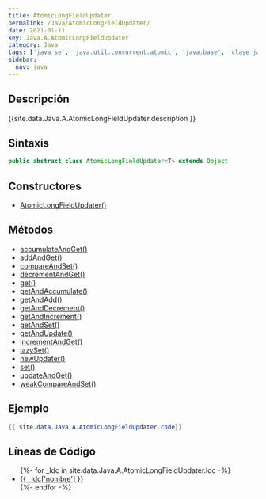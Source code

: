 ```yaml
---
title: AtomicLongFieldUpdater
permalink: /Java/AtomicLongFieldUpdater/
date: 2021-01-11
key: Java.A.AtomicLongFieldUpdater
category: Java
tags: ['java se', 'java.util.concurrent.atomic', 'java.base', 'clase java', 'Java 1.5']
sidebar: 
  nav: java
---
```


## Descripción
{{site.data.Java.A.AtomicLongFieldUpdater.description }}

## Sintaxis
~~~java
public abstract class AtomicLongFieldUpdater<T> extends Object
~~~

## Constructores
* [AtomicLongFieldUpdater()](/Java/AtomicLongFieldUpdater/AtomicLongFieldUpdater/)

## Métodos
* [accumulateAndGet()](/Java/AtomicLongFieldUpdater/accumulateAndGet)
* [addAndGet()](/Java/AtomicLongFieldUpdater/addAndGet)
* [compareAndSet()](/Java/AtomicLongFieldUpdater/compareAndSet)
* [decrementAndGet()](/Java/AtomicLongFieldUpdater/decrementAndGet)
* [get()](/Java/AtomicLongFieldUpdater/get)
* [getAndAccumulate()](/Java/AtomicLongFieldUpdater/getAndAccumulate)
* [getAndAdd()](/Java/AtomicLongFieldUpdater/getAndAdd)
* [getAndDecrement()](/Java/AtomicLongFieldUpdater/getAndDecrement)
* [getAndIncrement()](/Java/AtomicLongFieldUpdater/getAndIncrement)
* [getAndSet()](/Java/AtomicLongFieldUpdater/getAndSet)
* [getAndUpdate()](/Java/AtomicLongFieldUpdater/getAndUpdate)
* [incrementAndGet()](/Java/AtomicLongFieldUpdater/incrementAndGet)
* [lazySet()](/Java/AtomicLongFieldUpdater/lazySet)
* [newUpdater()](/Java/AtomicLongFieldUpdater/newUpdater)
* [set()](/Java/AtomicLongFieldUpdater/set)
* [updateAndGet()](/Java/AtomicLongFieldUpdater/updateAndGet)
* [weakCompareAndSet()](/Java/AtomicLongFieldUpdater/weakCompareAndSet)

## Ejemplo
~~~java
{{ site.data.Java.A.AtomicLongFieldUpdater.code}}
~~~

## Líneas de Código
<ul>
{%- for _ldc in site.data.Java.A.AtomicLongFieldUpdater.ldc -%}
   <li>
       <a href="{{_ldc['url'] }}">{{ _ldc['nombre'] }}</a>
   </li>
{%- endfor -%}
</ul>

